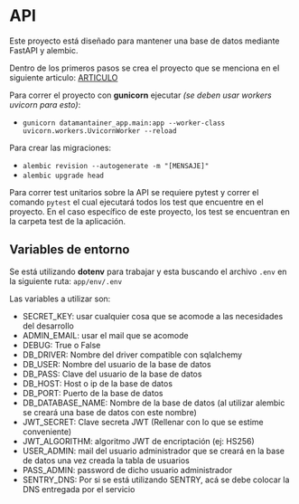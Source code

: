 # API
Este proyecto está diseñado para mantener una base de datos mediante FastAPI y alembic.

Dentro de los primeros pasos se crea el proyecto que se menciona en el siguiente articulo: [ARTICULO](https://neuralcovenant.com/2020/12/29/aprendiendo-fastapi-con-postgresql/)

Para correr el proyecto con **gunicorn** ejecutar *(se deben usar workers uvicorn para esto)*: 
 - `gunicorn datamantainer_app.main:app --worker-class uvicorn.workers.UvicornWorker --reload`

Para crear las migraciones: 
 - `alembic revision --autogenerate -m "[MENSAJE]"`
 - `alembic upgrade head`

Para correr test unitarios sobre la API se requiere pytest y correr el comando `pytest` el cual ejecutará todos los test que encuentre en el proyecto. En el caso específico de este proyecto, los test se encuentran en la carpeta test de la aplicación.


## Variables de entorno
Se está utilizando **dotenv** para trabajar y esta buscando el archivo `.env` en la siguiente ruta:
`app/env/.env`

Las variables a utilizar son:

 - SECRET_KEY: usar cualquier cosa que se acomode a las necesidades del desarrollo
 - ADMIN_EMAIL: usar el mail que se acomode
 - DEBUG: True o False
 - DB_DRIVER: Nombre del driver compatible con sqlalchemy
 - DB_USER: Nombre del usuario de la base de datos
 - DB_PASS: Clave del usuario de la base de datos
 - DB_HOST: Host o ip de la base de datos
 - DB_PORT: Puerto de la base de datos
 - DB_DATABASE_NAME: Nombre de la base de datos (al utilizar alembic se creará una base de datos con este nombre)
 - JWT_SECRET: Clave secreta JWT (Rellenar con lo que se estime conveniente)
 - JWT_ALGORITHM: algoritmo JWT de encriptación (ej: HS256)
 - USER_ADMIN: mail del usuario administrador que se creará en la base de datos una vez creada la tabla de usuarios
 - PASS_ADMIN: password de dicho usuario administrador
 - SENTRY_DNS: Por si se está utilizando SENTRY, acá se debe colocar la DNS entregada por el servicio
